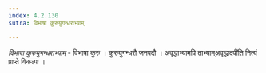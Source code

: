 ```yaml
---
index: 4.2.130
sutra: विभाषा कुरुयुगन्धराभ्याम्

---
```

_विभाषा कुरुयुगन्धराभ्याम्_ - विभाषा कुरु । कुरुयुगन्धरौ जनपदौ । अवृद्धाभ्यामपि ताभ्याम्अवृद्धादपी॑ति नित्यं प्राप्ते विकल्पः । 